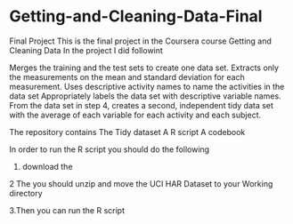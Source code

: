 # Getting-and-Cleaning-Data-Final
Final Project
This is the final project in the Coursera course Getting and Cleaning Data 
In the project I did followint 

Merges the training and the test sets to create one data set.
Extracts only the measurements on the mean and standard deviation for each measurement.
Uses descriptive activity names to name the activities in the data set
Appropriately labels the data set with descriptive variable names.
From the data set in step 4, creates a second, 
independent tidy data set with the average of each variable for each activity and each subject.

The repository contains
The Tidy dataset
A R script 
A codebook 

In order to run the R script you should do the following
1. download the  

2 The you should unzip and move the UCI HAR Dataset to your Working directory 

3.Then you can run the R script 

